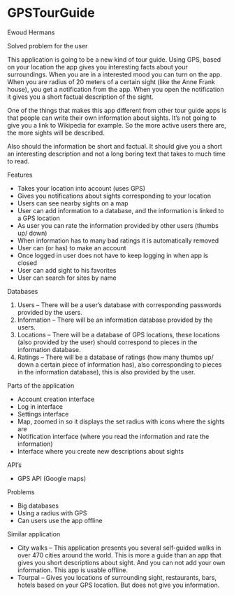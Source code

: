 # GPSTourGuide

Ewoud Hermans

Solved problem for the user

This application is going to be a new kind of tour guide. Using GPS, based on your location the app gives you interesting facts about your surroundings. When you are in a interested mood you can turn on the app. When you are radius of 20 meters of a certain sight (like the Anne Frank house), you get a notification from the app. When you open the notification it gives you a short factual description of the sight.

One of the things that makes this app different from other tour guide apps is that people can write their own information about sights. It’s not going to give you a link to Wikipedia for example. So the more active users there are, the more sights will be described.

Also should the information be short and factual. It should give you a short an interesting description and not a long boring text that takes to much time to read.

Features

-	Takes your location into account (uses GPS)
-	Gives you notifications about sights corresponding to your location
-   Users can see nearby sights on a map
-	User can add information to a database, and the information is linked to a GPS location
-	As user you can rate the information provided by other users (thumbs up/ down)
-	When information has to many bad ratings it is automatically removed
-	User can (or has) to make an account
-	Once logged in user does not have to keep logging in when app is closed
-   User can add sight to his favorites
-   User can search for sites by name

Databases

1.	Users – There will be a user’s database with corresponding passwords provided by the users.
2.	Information – There will be an information database provided by the users.
3.	Locations – There will be a database of GPS locations, these locations (also provided by the user) should correspond to pieces in the information database.
4.	Ratings – There will be a database of ratings (how many thumbs up/ down a certain piece of information has), also corresponding to pieces in the information database), this is also provided by the user.

Parts of the application

-	Account creation interface
-	Log in interface
-	Settings interface
-	Map, zoomed in so it displays the set radius with icons where the sights are
-	Notification interface (where you read the information and rate the information)
-	Interface where you create new descriptions about sights

API’s

-	GPS API (Google maps)

Problems

-	Big databases
-	Using a radius with GPS
-	Can users use the app offline 

Similar application

-	City walks – This application presents you several self-guided walks in over 470 cities around the world. This is more a guide than an app that gives you short descriptions about sight. And you can not add your own information. This app is usable offline. 
-	Tourpal – Gives you locations of surrounding sight, restaurants, bars, hotels based on your GPS location. But does not give you information.
